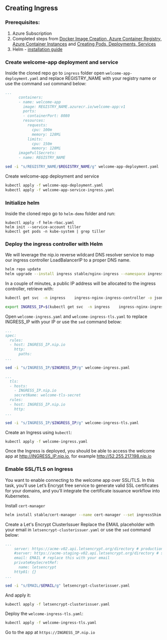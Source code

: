 ## Creating Ingress

### Prerequisites:

1. Azure Subscription
2. Completed steps from [Docker Image Creation, Azure Container Registry, Azure Container Instances](https://github.com/akamenev/aks-workshop/blob/master/docker-images-acr-aci.md) and [Creating Pods, Deployments, Services](https://github.com/akamenev/aks-workshop/blob/master/creating-pods-deployments-services.md)
3. Helm - [installation guide](https://helm.sh/docs/using_helm/#installing-helm)

### Create welcome-app deployment and service
Inside the cloned repo go to `ingress` folder open `welcome-app-deployment.yaml` and replace REGISTRY_NAME with your registry name or use the command `sed` command below:
```yaml
...
      containers:
      - name: welcome-app
        image: REGISTRY_NAME.azurecr.io/welcome-app:v1
        ports:
        - containerPort: 8080
        resources:
          requests:
            cpu: 100m
            memory: 128Mi
          limits:
            cpu: 150m
            memory: 128Mi
      imagePullSecrets:
      - name: REGISTRY_NAME
```

```bash
sed -i "s/REGISTRY_NAME/$REGISTRY_NAME/g" welcome-app-deployment.yaml
```
Create welcome-app deployment and service
```bash
kubectl apply -f welcome-app-deployment.yaml
kubectl apply -f welcome-app-service-ingress.yaml
```

### Initialize helm
Inside the cloned repo go to `helm-demo` folder and run:
```
kubectl apply -f helm-rbac.yaml
helm init --service-account tiller
kubectl get pods -n kube-system | grep tiller
```

### Deploy the ingress controller with Helm

We will leverage the nip.io reverse wildcard DNS resolver service to map our ingress controller LoadBalancerIP to a proper DNS name.

```bash
helm repo update
helm upgrade --install ingress stable/nginx-ingress --namespace ingress
```

In a couple of minutes, a public IP address will be allocated to the ingress controller, retrieve with:
```bash
kubectl get svc  -n ingress    ingress-nginx-ingress-controller -o jsonpath="{.status.loadBalancer.ingress[*].ip}"

export INGRESS_IP=$(kubectl get svc  -n ingress    ingress-nginx-ingress-controller -o jsonpath="{.status.loadBalancer.ingress[*].ip}")
```

Open `welcome-ingress.yaml` and `welcome-ingress-tls.yaml` to replace INGRESS_IP with your IP or use the `sed` command below:
```yaml
...
spec:
  rules:
  - host: INGRESS_IP.nip.io
    http:
      paths:
...
```
```bash
sed -i "s/INGRESS_IP/$INGRESS_IP/g" welcome-ingress.yaml
```

```yaml
...
  tls:
  - hosts:
    - INGRESS_IP.nip.io
    secretName: welcome-tls-secret
  rules:
  - host: INGRESS_IP.nip.io
    http:
...
```
```bash
sed -i "s/INGRESS_IP/$INGRESS_IP/g" welcome-ingress-tls.yaml
```

Create an Ingress using `kubectl`:
```bash
kubectl apply -f welcome-ingress.yaml
```
Once the Ingress is deployed, you should be able to access the welcome app at http://INGRESS_IP.nip.io, for example http://52.255.217.198.nip.io

### Emable SSL/TLS on Ingress

You want to enable connecting to the welcome app over SSL/TLS. In this task, you’ll use Let’s Encrypt free service to generate valid SSL certificates for your domains, and you’ll integrate the certificate issuance workflow into Kubernetes.

Install `cert-manager`
```bash
helm install stable/cert-manager --name cert-manager --set ingressShim.defaultIssuerName=letsencrypt --set ingressShim.defaultIssuerKind=ClusterIssuer --version v0.5.2
```

Create a Let's Encrypt ClusterIssuer
Replace the EMAIL placeholder with your email in `letsencrypt-clusterissuer.yaml` or use the `sed` command below:
```yaml
...
    server: https://acme-v02.api.letsencrypt.org/directory # production
    #server: https://acme-staging-v02.api.letsencrypt.org/directory # staging
    email: EMAIL # replace this with your email
    privateKeySecretRef:
      name: letsencrypt
    http01: {}
...
```
```bash
sed -i "s/EMAIL/$EMAIL/g" letsencrypt-clusterissuer.yaml
```
And apply it:
```bash
kubectl apply -f letsencrypt-clusterissuer.yaml
```

Deploy the `welcome-ingress-tls.yaml`:
```bash
kubectl apply -f welcome-ingress-tls.yaml
```

Go to the app at `https://INGRESS_IP.nip.io`